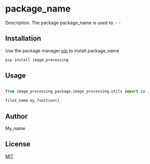# package_name

Description. 
The package package_name is used to:
	- 
	-

## Installation

Use the package manager [pip](https://pip.pypa.io/en/stable/) to install package_name

```bash
pip install image_processing
```

## Usage

```python

from image_processing_package.image_processing.utils import io

file1_name.my_function()
```

## Author
My_name

## License
[MIT](https://choosealicense.com/licenses/mit/)